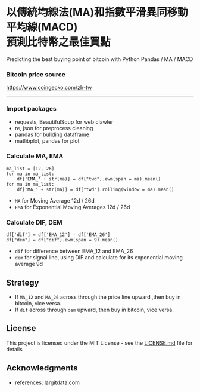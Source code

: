 # 以傳統均線法(MA)和指數平滑異同移動平均線(MACD)<br />預測比特幣之最佳買點
Predicting the best buying point of bitcoin with Python Pandas / MA / MACD
<br />

### Bitcoin price source
https://www.coingecko.com/zh-tw

***

### Import packages
* requests, BeautifulSoup for web clawler
* re, json for preprocess cleaning
* pandas for buliding dataframe
* matlibplot, pandas for plot

### Calculate MA, EMA
```
ma_list = [12, 26]
for ma in ma_list:
    df['EMA_' + str(ma)] = df["twd"].ewm(span = ma).mean()
for ma in ma_list:
    df['MA_' + str(ma)] = df["twd"].rolling(window = ma).mean()
```
* `MA` for Moving Average 12d / 26d
* `EMA` for Exponential Moving Averages 12d / 26d

### Calculate DIF, DEM
```
df['dif'] = df['EMA_12'] - df['EMA_26']
df["dem"] = df["dif"].ewm(span = 9).mean()
```
* `dif` for difference between EMA_12 and EMA_26
* `dem` for signal line, using DIF and calculate for its exponential moving average 9d

## Strategy

* If `MA_12` and `MA_26` across through the price line upward ,then buy in bitcoin, vice versa.
* If `dif` across through `dem` upward, then buy in bitcoin, vice versa.


## License

This project is licensed under the MIT License - see the [LICENSE.md](LICENSE.md) file for details

## Acknowledgments
* references: largitdata.com 

